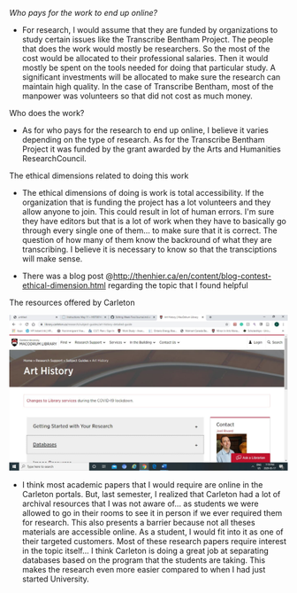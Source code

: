 *Who pays for the work to end up online?*

-	For research, I would assume that they are funded by organizations to study certain issues like the Transcribe Bentham Project. The people that does the work would mostly be researchers. So the most of the cost would be allocated to their professional salaries. Then it would mostly be spent on the tools needed for doing that particular study. A significant investments will be allocated to make sure the research can maintain high quality. In the case of Transcribe Bentham, most of the manpower was volunteers so that did not cost as much money. 

Who does the work?

- As for who pays for the research to end up online, I believe it varies depending on the type of research. As for the Transcribe Bentham Project it was funded by the grant awarded by the Arts and Humanities ResearchCouncil. 

The ethical dimensions related to doing this work

-	The ethical dimensions of doing is work is total accessibility. If the organization that is funding the project has a lot volunteers and they allow anyone to join. This could result in lot of human errors. I'm sure they have editors but that is a lot of work when they have to basically go through every single one of them... to make sure that it is correct. The question of how many of them know the backround of what they are transcribing. I believe it is necessary to know so that the transciptions will make sense.

- There was a blog post @http://thenhier.ca/en/content/blog-contest-ethical-dimension.html regarding the topic that I found helpful

The resources offered by Carleton

![image i just uploaded](journal.JPG)

-	I think most academic papers that I would require are online in the Carleton portals. But, last semester, I realized that Carleton had a lot of archival resources that I was not aware of… as students we were allowed to go in their rooms to see it in person if we ever required them for research. This also presents a barrier because not all theses materials are accessible online. As a student, I would fit into it as one of their targeted customers. Most of these research papers require interest in the topic itself... I think Carleton is doing a great job at separating databases based on the program that the students are taking. This makes the research even more easier compared to when I had just started University. 
